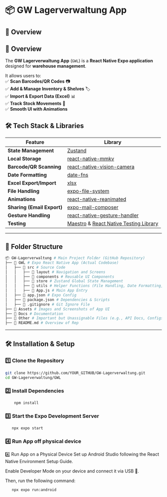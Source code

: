 # 📦 GW Lagerverwaltung App

## 🚀 Overview

## 🚀 Overview

The **GW Lagerverwaltung App** (`GWL`) is a **React Native Expo application** designed for **warehouse management**.

It allows users to:  
✅ **Scan Barcodes/QR Codes** 📷  
✅ **Add & Manage Inventory & Shelves** 🏷️  
✅ **Import & Export Data (Excel)** 📊  
✅ **Track Stock Movements** 🔄  
✅ **Smooth UI with Animations**

## 🛠️ Tech Stack & Libraries

| Feature                    | Library                                                                                                                            |
| -------------------------- | ---------------------------------------------------------------------------------------------------------------------------------- |
| **State Management**       | [Zustand](https://github.com/pmndrs/zustand)                                                                                       |
| **Local Storage**          | [react-native-mmkv](https://github.com/mrousavy/react-native-mmkv)                                                                 |
| **Barcode/QR Scanning**    | [react-native-vision-camera](https://github.com/mrousavy/react-native-vision-camera)                                               |
| **Date Formatting**        | [date-fns](https://date-fns.org/)                                                                                                  |
| **Excel Export/Import**    | [xlsx](https://github.com/SheetJS/sheetjs)                                                                                         |
| **File Handling**          | [expo-file-system](https://docs.expo.dev/versions/latest/sdk/filesystem/)                                                          |
| **Animations**             | [react-native-reanimated](https://github.com/software-mansion/react-native-reanimated)                                             |
| **Sharing (Email Export)** | [expo-mail-composer](https://docs.expo.dev/versions/latest/sdk/mail-composer/)                                                     |
| **Gesture Handling**       | [react-native-gesture-handler](https://docs.swmansion.com/react-native-gesture-handler/docs/)                                      |
| **Testing**                | [Maestro](https://maestro.mobile.dev/) & [React Native Testing Library](https://github.com/callstack/react-native-testing-library) |

---

## 📂 Folder Structure

```sh
📦 GW-Lagerverwaltung # Main Project Folder (GitHub Repository)
├── 📂 GWL # Expo React Native App (Actual Codebase)
│   ├── 📂 src # Source Code
│   │   ├── 📂 layout # Navigation and Screens
│   │   ├── 📂 components # Reusable UI Components
│   │   ├── 📂 store # Zustand Global State Management
│   │   ├── 📂 utils # Helper Functions (File Handling, Date Formatting, etc.)
│   │   ├── 📜 App.js # Main App Entry
│   ├── 📜 app.json # Expo Config
│   ├── 📜 package.json # Dependencies & Scripts
│   ├── 📜 .gitignore # Git Ignore File
├── 📂 Assets # Images and Screenshots of App UI
├── 📂 Docs # Documentation
├── 📂 Other # Important but Unassignable Files (e.g., API Docs, Configs)
├── 📜 README.md # Overview of Rep
```

---

## 🛠️ Installation & Setup

### 1️⃣ **Clone the Repository**

```sh
git clone https://github.com/YOUR_GITHUB/GW-Lagerverwaltung.git
cd GW-Lagerverwaltung/GWL
```

### 2️⃣ **Install Dependencies**

```sh
    npm install
```

### 3️⃣ **Start the Expo Development Server**

```sh
   npx expo start
```

### 4️⃣ **Run App off physical device**

4️⃣ Run App on a Physical Device
Set up Android Studio following the React Native Environment Setup Guide.

Enable Developer Mode on your device and connect it via USB 🔌.

Then, run the following command:

```sh
   npx expo run:android
```
